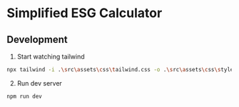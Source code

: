 # Simplified ESG Calculator

## Development

1. Start watching tailwind

```bash
npx tailwind -i .\src\assets\css\tailwind.css -o .\src\assets\css\style.css --watch
```

2. Run dev server

```bash
npm run dev
```
